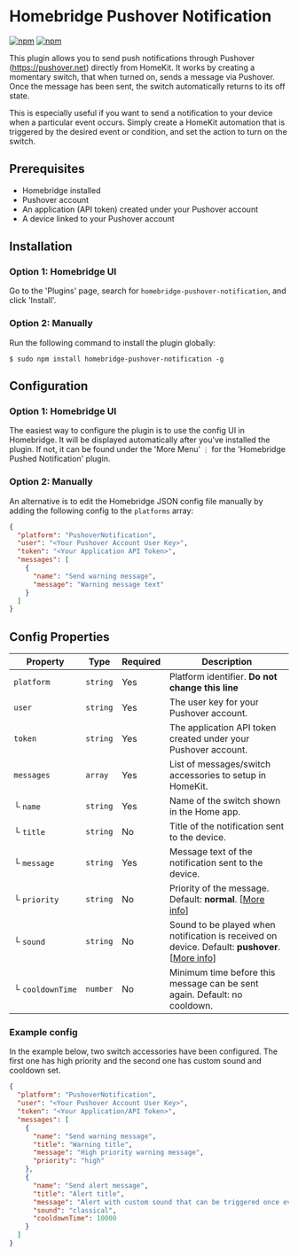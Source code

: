 # Homebridge Pushover Notification

[![npm](https://img.shields.io/npm/v/homebridge-pushover-notification/latest?label=latest)](https://www.npmjs.com/package/homebridge-pushover-notification)
[![npm](https://img.shields.io/npm/dt/homebridge-pushover-notification)](https://www.npmjs.com/package/homebridge-pushover-notification)

This plugin allows you to send push notifications through Pushover (https://pushover.net) directly from HomeKit. It works by creating a momentary switch, that when turned on, sends a message via Pushover. Once the message has been sent, the switch automatically returns to its off state.

This is especially useful if you want to send a notification to your device when a particular event occurs. Simply create a HomeKit automation that is triggered by the desired event or condition, and set the action to turn on the switch.

## Prerequisites

- Homebridge installed
- Pushover account
- An application (API token) created under your Pushover account
- A device linked to your Pushover account

## Installation

### Option 1: Homebridge UI

Go to the 'Plugins' page, search for `homebridge-pushover-notification`, and click 'Install'.

### Option 2: Manually

Run the following command to install the plugin globally:

    $ sudo npm install homebridge-pushover-notification -g

## Configuration

### Option 1: Homebridge UI

The easiest way to configure the plugin is to use the config UI in Homebridge. It will be displayed automatically after you've installed the plugin. If not, it can be found under the 'More Menu' `⋮` for the 'Homebridge Pushed Notification' plugin.

### Option 2: Manually

An alternative is to edit the Homebridge JSON config file manually by adding the following config to the `platforms` array:

```json
{
  "platform": "PushoverNotification",
  "user": "<Your Pushover Account User Key>",
  "token": "<Your Application API Token>",
  "messages": [
    {
      "name": "Send warning message",
      "message": "Warning message text"
    }
  ]
}
```

## Config Properties

| Property              | Type     | Required | Description                                                               |
| --------------------- | -------- | -------- | ------------------------------------------------------------------------- |
| `platform`            | `string` | Yes      | Platform identifier. **Do not change this line**                          |
| `user`                | `string` | Yes      | The user key for your Pushover account.                                   |
| `token`               | `string` | Yes      | The application API token created under your Pushover account.            |       
| `messages`            | `array`  | Yes      | List of messages/switch accessories to setup in HomeKit.                  |
| └&nbsp;`name`         | `string` | Yes      | Name of the switch shown in the Home app.                                 |
| └&nbsp;`title`        | `string` | No       | Title of the notification sent to the device.                             |
| └&nbsp;`message`      | `string` | Yes      | Message text of the notification sent to the device.                      |
| └&nbsp;`priority`     | `string` | No       | Priority of the message. Default: **normal**. [[More info](https://pushover.net/api#prioritys)] |
| └&nbsp;`sound`        | `string` | No       | Sound to be played when notification is received on device. Default: **pushover**. [[More info](https://pushover.net/api#sounds)] |
| └&nbsp;`cooldownTime` | `number` | No       | Minimum time before this message can be sent again. Default: no cooldown. |

### Example config

In the example below, two switch accessories have been configured. The first one has high priority and the second one has custom sound and cooldown set.

```json
{
  "platform": "PushoverNotification",
  "user": "<Your Pushover Account User Key>",
  "token": "<Your Application/API Token>",
  "messages": [
    {
      "name": "Send warning message",
      "title": "Warning title",
      "message": "High priority warning message",
      "priority": "high"
    },
    {
      "name": "Send alert message",
      "title": "Alert title",
      "message": "Alert with custom sound that can be triggered once every 10 seconds at most",
      "sound": "classical",
      "cooldownTime": 10000
    }
  ]
}
```
